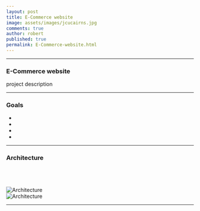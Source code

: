 ```yaml
---
layout: post
title: E-Commerce website
image: assets/images/jcucairns.jpg
comments: true
author: robert
published: true
permalink: E-Commerce-website.html
---
```


---

### E-Commerce website

project description

---
### Goals

-
-
-
-

---
### Architecture

<br>
<br>
<br>

 <img src="https://lh3.googleusercontent.com/hAVEOvbmyBWnzXtrBQP8x1l9otM0hivmXoXKqzmXqOUnzDC3UfFhthuzYz3ggIq36j80mdsLD0D3EeHCRi_Q9UD25fRcyOex_546yCmsZN5PbcgbQ_NOOyGwiEgHOlexmtae1iXBPT7YCHnyeRt9Mbs94nt9EGm8OQNyobi0HWOBFKtExoERFVmz9iPAwb3XNEjMWBf9Zpk0sM_97Q04qDhc-gAxBMsqzZqhswCXNuc2d_QSlDOPI1e8cSnuMZTUoBUE3Ic1prgkQe0o_z70I419-CyVL0Xv62WKvqbERC1zWYZVnoT5Z6rNDxHpXnOIaVTE4MlvXTf4T1wpEeWXpSrkq9poXhBUAX6Vf3bfbxr9113yba4BxDRxD-XFT8RuzsnQF7H5bZx9Qzzrcxy9kWFK2JeLJSTHMNejf6u6_lUMVq9GTi2CqE6Ejhx1DLuuBIpYFaLjTmcFh88wOx5PDYUNO3-R7vi1GHAVIc79d5qN2jo-0ufE3CTBAwTKnlNOAwyjdKD46HftHPeZ3M2mjjN7czmUNr9-l76Qj0bpT_FCUnDsJMElo8l5ZLhORSQha1ONBmpTbZkZQAuGhclPL5iBs7fpmd-3ZdLSqu2YnacxGp1W1bmDUyhE0e0oGdhKsCdm8qIUlM676E-Gpg=w622-h937-no" alt="Architecture" style="width: -moz-available;">
 <br>
 <img src="https://lh3.googleusercontent.com/-r4xQp9VPNMk_aE2gsaGEAzM2o7REZl7FfKJz4P2SK_eWtFNmilRHKNkI5T3RMiZoUap5-joEOKIdAdTVp_VjKED4r98dxGa6oQKhlbxHX_PqGEMETByCESNMT_wjSEO6aOyIYn-I3WLyi4SrmCdvh9BtNUQUa-mphj0rhzI5rAcDdWGPMXu1PPCnxq6XgYSyfQSr2ZMpy7MJFKHILwMlnRODMOxWChFGV1Mh_Wlzjvc4RnpvypyjtT338Qg5X0x22mnNXTpzygmhXTsbQRrcXCpj76USZyMlkAZYD8PyLmWBC7omA7zKIQzOOuhS_7xaHtMyFrQpJ5Gc6ayZAdSh-2Ym23r9vXt5F4fKubqG_7F9pqFnDGVGzwXpmYs0dpjMbDAseZ3enA_Zpx8LQJhnL3f_JzqY6OXxH_33Wen9c7K8E9Ppv7-waNjH5M-OpLVBubO82t6vRJxKnXIoOHur1ZCDtb3QiMkcVv6sGx1zBHPFemtS9aj3M-6rnDUprI0fZL4hPU8hfy9GND6jL91EmBn0cwUH3Z-xknYT2vLmhPB5pHei_COia5wGoGLcXssQIXmtlsz5Ib21tgidJUJXBomH8u4MIkEXAVU-qXZDd8dlOEmKKWH2ehxjSdA45jR_7UsUrnDqBYsNqpnNQ=w1709-h937-no" alt="Architecture" style="width: -moz-available;">



---
